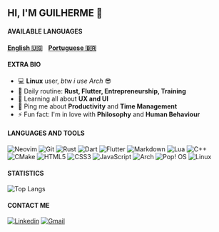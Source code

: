 ## HI, I'M GUILHERME :wave:

#### AVAILABLE LANGUAGES
#### [English :us:](./README_US.md)&nbsp;&nbsp;&nbsp;&nbsp;[Portuguese :brazil:](./README_BR.md)

#### EXTRA BIO
- :computer: **Linux** user, *btw i use Arch* :sunglasses:
- :calendar: Daily routine: **Rust, Flutter, Entrepreneurship, Training**
- :seedling: Learning all about  **UX and UI**
- :speech_balloon: Ping me about **Productivity** and **Time Management**
- :zap: Fun fact: I'm in love with **Philosophy** and **Human Behaviour**

#### LANGUAGES AND TOOLS
![Neovim](https://img.shields.io/badge/NeoVim-%2357A143.svg?&style=for-the-badge&logo=neovim&logoColor=white)
![Git](https://img.shields.io/badge/git-%23F05033.svg?style=for-the-badge&logo=git&logoColor=white)
![Rust](https://img.shields.io/badge/rust-%23000000.svg?style=for-the-badge&logo=rust&logoColor=white)
![Dart](https://img.shields.io/badge/dart-%230175C2.svg?style=for-the-badge&logo=dart&logoColor=white)
![Flutter](https://img.shields.io/badge/Flutter-%2302569B.svg?style=for-the-badge&logo=Flutter&logoColor=white)
![Markdown](https://img.shields.io/badge/markdown-%23000000.svg?style=for-the-badge&logo=markdown&logoColor=white)
![Lua](https://img.shields.io/badge/lua-%232C2D72.svg?style=for-the-badge&logo=lua&logoColor=white)
![C++](https://img.shields.io/badge/c++-%2300599C.svg?style=for-the-badge&logo=c%2B%2B&logoColor=white)
![CMake](https://img.shields.io/badge/CMake-%23008FBA.svg?style=for-the-badge&logo=cmake&logoColor=white)
![HTML5](https://img.shields.io/badge/html5-%23E34F26.svg?style=for-the-badge&logo=html5&logoColor=white)
![CSS3](https://img.shields.io/badge/css3-%231572B6.svg?style=for-the-badge&logo=css3&logoColor=white)
![JavaScript](https://img.shields.io/badge/javascript-%23323330.svg?style=for-the-badge&logo=javascript&logoColor=%23F7DF1E)
![Arch](https://img.shields.io/badge/Arch%20Linux-1793D1?logo=arch-linux&logoColor=fff&style=for-the-badge)
![Pop! OS](https://img.shields.io/badge/Pop!_OS-48B9C7?style=for-the-badge&logo=Pop!_OS&logoColor=white)
![Linux](https://img.shields.io/badge/Linux-FCC624?style=for-the-badge&logo=linux&logoColor=black)

#### STATISTICS
![Top Langs](https://github-readme-stats.vercel.app/api/top-langs/?username=guilhermedasilvavieira&langs_count=10&layout=compact&theme=onedark) 
#### CONTACT ME
[![Linkedin](https://img.shields.io/badge/LinkedIn-0077B5?style=for-the-badge&logo=linkedin&logoColor=white)](https://www.linkedin.com/in/guilherme-da-silva-vieira-68479414b/)
[![Gmail](https://img.shields.io/badge/Gmail-D14836?style=for-the-badge&logo=gmail&logoColor=white)](https://mail.google.com/mail/#inbox?compose=CllgCJNqtVdgZrLvGjrJhNvsxhXkjdccHsZKlkLtqLsmXJWxLJhRDtpzsfqLPsVvwclQFfbhPkg)

